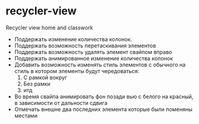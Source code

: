 # recycler-view
Recycler view home and classwork

* Поддержать изменение количества колонок.
* Поддержать возможность перетаскивания элементов
* Поддержать возможность удалять элемент свайпом вправо
* Поддержать анимированное изменение количества колонок
* Добавить возможность изменять стиль элементов с обычного на стиль в котором элементы будут чередоваться:
    1. С рамкой вокруг
    2. Без рамки
    3. итд
* Во время свайпа анимировать фон позади вью с белого на красный, в зависимости от дальности сдвига
* Отмечать внешне два последних элемента которые были поменяны местами
